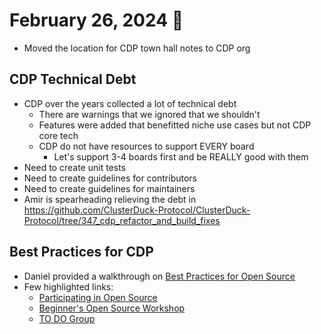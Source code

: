 # February 26, 2024 :duck:

* Moved the location for CDP town hall notes to CDP org

## CDP Technical Debt
* CDP over the years collected a lot of technical debt
  * There are warnings that we ignored that we shouldn't
  * Features were added that benefitted niche use cases but not CDP core tech
  * CDP do not have resources to support EVERY board
    * Let's support 3-4 boards first and be REALLY good with them
* Need to create unit tests
* Need to create guidelines for contributors
* Need to create guidelines for maintainers
* Amir is spearheading relieving the debt in https://github.com/ClusterDuck-Protocol/ClusterDuck-Protocol/tree/347_cdp_refactor_and_build_fixes

## Best Practices for CDP
* Daniel provided a walkthrough on [Best Practices for Open Source](https://github.com/krook/open-source-best-practices)
* Few highlighted links:
    * [Participating in Open Source](https://www.linuxfoundation.org/resources/open-source-guides/participating-in-open-source-communities)
    * [Beginner's Open Source Workshop](https://github.com/Call-for-Code/Beginner-Open-Source-Workshop-for-Students)
    * [TO DO Group](https://todogroup.org/resources/guides/)